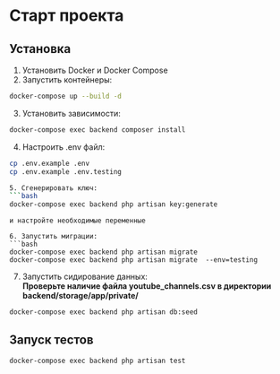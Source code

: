 # Старт проекта

## Установка

1. Установить Docker и Docker Compose
2. Запустить контейнеры:
```bash
docker-compose up --build -d
```
3. Установить зависимости:
```bash
docker-compose exec backend composer install
```
4. Настроить .env файл:
```bash
cp .env.example .env
cp .env.example .env.testing

5. Сгенерировать ключ:
```bash
docker-compose exec backend php artisan key:generate
```
```
и настройте необходимые переменные

6. Запустить миграции:
```bash
docker-compose exec backend php artisan migrate  
docker-compose exec backend php artisan migrate  --env=testing
```
7. Запустить сидирование данных:  
__Проверьте наличие файла youtube_channels.csv в директории backend/storage/app/private/__
```bash
docker-compose exec backend php artisan db:seed
```


## Запуск тестов
```bash
docker-compose exec backend php artisan test
```
